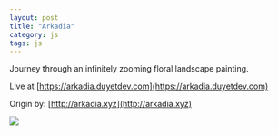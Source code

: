 ```yaml
---
layout: post
title: "Arkadia"
category: js
tags: js
---
```


Journey through an infinitely zooming floral landscape painting.

Live at [https://arkadia.duyetdev.com](https://arkadia.duyetdev.com)

Origin by: [http://arkadia.xyz](http://arkadia.xyz)

<img src="https://github.com/duyetdev/arkadia/blob/gh-pages/arkadiapreview.jpg?raw=true" />

